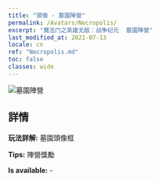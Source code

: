 ```yaml
---
title: "頭像 - 墓園陣營"
permalink: /Avatars/Necropolis/
excerpt: "魔法门之英雄无敌：战争纪元  墓園陣營"
last_modified_at: 2021-07-13
locale: cn
ref: "Necropolis.md"
toc: false
classes: wide
---
```

 ![墓園陣營](/images/a/avatarFrame_13.png)

## 詳情

 **玩法詳解:** 墓園頭像框 

 **Tips:** 陣營獎勵 

 **Is available:**  - 

